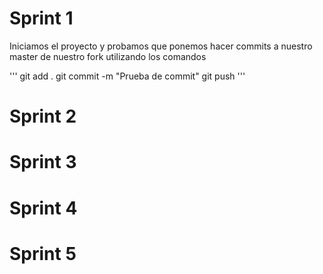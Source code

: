 # Sprint 1

Iniciamos el proyecto y probamos que ponemos hacer commits a nuestro master de nuestro fork utilizando los comandos

'''
git add .
git commit -m "Prueba de commit"
git push
'''

# Sprint 2



# Sprint 3



# Sprint 4



# Sprint 5


